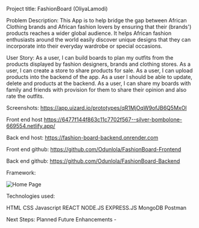 Project title:        FashionBoard (OliyaLamodi)

Problem Description: 
This App is to help bridge the gap between African Clothing brands and African fashion lovers by ensuring that their (brands') products reaches a wider global audience. It helps African fashion enthusiasts around the world easily discover unique designs that they can incorporate into their everyday wardrobe or special occasions.

User Story: 
As a user, I can build boards to plan my outfits from the products displayed by fashion designers, brands and clothing stores.
As a user, I can create a store to share products for sale.
As a user, I can upload products into the backend of the app.
As a user I should be able to update, delete and products at the backend.
As a user, I can share my boards with family and friends with provision for them to share their opinion and also rate the outfits.

Screenshots: https://app.uizard.io/prototypes/qR1MjOqW9ofJB6Q5MxOl

Front end host https://6477f144f863c11c7702f567--silver-bombolone-669554.netlify.app/

Back end host: https://fashion-board-backend.onrender.com

Front end github: https://github.com/Odunlola/FashionBoard-Frontend

Back end github: https://github.com/Odunlola/FashionBoard-Backend

Framework:

![Home Page](https://i.imgur.com/tOnQf6m.png)

Technologies used:

HTML
CSS
Javascript
REACT
NODE.JS
EXPRESS.JS
MongoDB
Postman



Next Steps: Planned Future Enhancements - 

